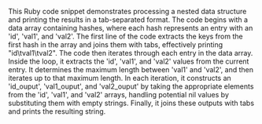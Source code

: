 This Ruby code snippet demonstrates processing a nested data structure and printing the results in a tab-separated format. The code begins with a data array containing hashes, where each hash represents an entry with an 'id', 'val1', and 'val2'. The first line of the code extracts the keys from the first hash in the array and joins them with tabs, effectively printing "id\tval1\tval2". The code then iterates through each entry in the data array. Inside the loop, it extracts the 'id', 'val1', and 'val2' values from the current entry. It determines the maximum length between 'val1' and 'val2', and then iterates up to that maximum length. In each iteration, it constructs an 'id_ouput', 'val1_ouput', and 'val2_ouput' by taking the appropriate elements from the 'id', 'val1', and 'val2' arrays, handling potential nil values by substituting them with empty strings. Finally, it joins these outputs with tabs and prints the resulting string.




